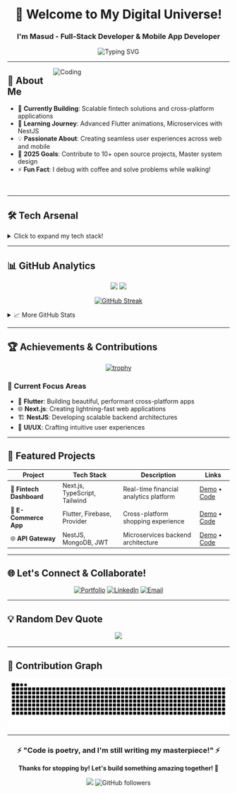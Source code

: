 <div align="center">
  
# 👋 Welcome to My Digital Universe!

### I'm **Masud** - Full-Stack Developer & Mobile App Developer

<img src="https://readme-typing-svg.herokuapp.com?font=Fira+Code&pause=1000&color=00D9FF&center=true&vCenter=true&width=435&lines=Full-Stack+Developer;Mobile+App+Developer;UI%2FUX+Enthusiast;Open+Source+Contributor;Always+Learning+New+Tech" alt="Typing SVG" />

</div>

---

<img align="right" alt="Coding" width="400" src="https://cdn.dribbble.com/users/2131993/screenshots/4948736/media/421d4ed2f3d23c73d64d20963f61f422.gif">

## 🚀 About Me

- 🔭 **Currently Building**: Scalable fintech solutions and cross-platform applications
- 🌱 **Learning Journey**: Advanced Flutter animations, Microservices with NestJS
- 💡 **Passionate About**: Creating seamless user experiences across web and mobile
- 🎯 **2025 Goals**: Contribute to 10+ open source projects, Master system design
- ⚡ **Fun Fact**: I debug with coffee and solve problems while walking!

<br clear="right"/>

---

## 🛠️ Tech Arsenal

<details>
<summary>Click to expand my tech stack!</summary>

### 📱 Mobile Development
![Flutter](https://img.shields.io/badge/Flutter-%2302569B.svg?style=for-the-badge&logo=Flutter&logoColor=white)
![Dart](https://img.shields.io/badge/dart-%230175C2.svg?style=for-the-badge&logo=dart&logoColor=white)
![Android](https://img.shields.io/badge/Android-3DDC84?style=for-the-badge&logo=android&logoColor=white)
![Kotlin](https://img.shields.io/badge/kotlin-%237F52FF.svg?style=for-the-badge&logo=kotlin&logoColor=white)

### 🌐 Web Development
![Next JS](https://img.shields.io/badge/Next-black?style=for-the-badge&logo=next.js&logoColor=white)
![React](https://img.shields.io/badge/react-%2320232a.svg?style=for-the-badge&logo=react&logoColor=%2361DAFB)
![TypeScript](https://img.shields.io/badge/typescript-%23007ACC.svg?style=for-the-badge&logo=typescript&logoColor=white)
![TailwindCSS](https://img.shields.io/badge/tailwindcss-%2338B2AC.svg?style=for-the-badge&logo=tailwind-css&logoColor=white)

### ⚙️ Backend & Database
![NestJS](https://img.shields.io/badge/nestjs-%23E0234E.svg?style=for-the-badge&logo=nestjs&logoColor=white)
![NestJS](https://img.shields.io/badge/nestjs-%23E0234E.svg?style=for-the-badge&logo=java&logoColor=white)
![NodeJS](https://img.shields.io/badge/node.js-6DA55F?style=for-the-badge&logo=node.js&logoColor=white)
![MongoDB](https://img.shields.io/badge/MongoDB-%234ea94b.svg?style=for-the-badge&logo=mongodb&logoColor=white)
![Firebase](https://img.shields.io/badge/firebase-%23039BE5.svg?style=for-the-badge&logo=firebase)

### 🛠️ Tools & Platforms
![Git](https://img.shields.io/badge/git-%23F05033.svg?style=for-the-badge&logo=git&logoColor=white)
![GitHub](https://img.shields.io/badge/github-%23121011.svg?style=for-the-badge&logo=github&logoColor=white)
![Figma](https://img.shields.io/badge/figma-%23F24E1E.svg?style=for-the-badge&logo=figma&logoColor=white)
![Vercel](https://img.shields.io/badge/vercel-%23000000.svg?style=for-the-badge&logo=vercel&logoColor=white)

</details>

---

## 📊 GitHub Analytics

<div align="center">
  
<img height="180em" src="https://github-readme-stats.vercel.app/api?username=masud-io&show_icons=true&theme=tokyonight&include_all_commits=true&count_private=true"/>
<img height="180em" src="https://github-readme-stats.vercel.app/api/top-langs/?username=masud-io&layout=compact&langs_count=8&theme=tokyonight"/>

</div>

<div align="center">
  
[![GitHub Streak](https://github-readme-streak-stats.herokuapp.com?user=masud-io&theme=tokyonight&hide_border=true)](https://git.io/streak-stats)

</div>

<details>
<summary>📈 More GitHub Stats</summary>

![Profile Summary](https://github-profile-summary-cards.vercel.app/api/cards/profile-details?username=masud-io&theme=tokyonight)

<div align="center">
<img src="https://github-profile-summary-cards.vercel.app/api/cards/stats?username=masud-io&theme=tokyonight" alt="Stats" width="350"/>
<img src="https://github-profile-summary-cards.vercel.app/api/cards/productive-time?username=masud-io&theme=tokyonight&utcOffset=6" alt="Time" width="350"/>
</div>

</details>

---

## 🏆 Achievements & Contributions

<div align="center">

[![trophy](https://github-profile-trophy.vercel.app/?username=masud-io&theme=tokyonight&no-frame=true&margin-w=15)](https://github.com/ryo-ma/github-profile-trophy)

</div>

### 🎯 Current Focus Areas
- 📱 **Flutter**: Building beautiful, performant cross-platform apps
- 🌐 **Next.js**: Creating lightning-fast web applications
- 🏗️ **NestJS**: Developing scalable backend architectures
- 🎨 **UI/UX**: Crafting intuitive user experiences

---

## 💼 Featured Projects

<div align="center">

| Project | Tech Stack | Description | Links |
|---------|------------|-------------|-------|
| 🏦 **Fintech Dashboard** | Next.js, TypeScript, Tailwind | Real-time financial analytics platform | [Demo](#) • [Code](#) |
| 📱 **E-Commerce App** | Flutter, Firebase, Provider | Cross-platform shopping experience | [Demo](#) • [Code](#) |
| 🌐 **API Gateway** | NestJS, MongoDB, JWT | Microservices backend architecture | [Demo](#) • [Code](#) |

</div>

---

## 🌐 Let's Connect & Collaborate!

<div align="center">

[![Portfolio](https://img.shields.io/badge/Portfolio-FF5722?style=for-the-badge&logo=google-chrome&logoColor=white)](https://masud-portfolio.vercel.app/)
[![LinkedIn](https://img.shields.io/badge/LinkedIn-0077B5?style=for-the-badge&logo=linkedin&logoColor=white)](https://www.linkedin.com/in/md-masud-hossen-9733611a1/)
[![Email](https://img.shields.io/badge/Email-D14836?style=for-the-badge&logo=gmail&logoColor=white)](mailto:masud20.bup@gmail.com)

</div>

---

## 💡 Random Dev Quote

<div align="center">

![](https://quotes-github-readme.vercel.app/api?type=horizontal&theme=tokyonight)

</div>

---

## 🐍 Contribution Graph

<div align="center">

![Snake animation](https://github.com/masud-io/masud-io/blob/output/github-contribution-grid-snake.svg)

</div>

---

<div align="center">

### ⚡ "Code is poetry, and I'm still writing my masterpiece!" ⚡

**Thanks for stopping by! Let's build something amazing together! 🚀**

![](https://komarev.com/ghpvc/?username=masud-io&color=brightgreen&style=flat-square)
![GitHub followers](https://img.shields.io/github/followers/masud-io?style=social)

</div>
